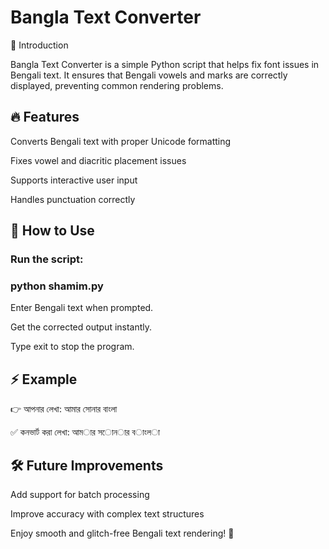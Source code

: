 # Bangla Text Converter

📌 Introduction

Bangla Text Converter is a simple Python script that helps fix font issues in Bengali text. It ensures that Bengali vowels and marks are correctly displayed, preventing common rendering problems.

## 🔥 Features

Converts Bengali text with proper Unicode formatting

Fixes vowel and diacritic placement issues

Supports interactive user input

Handles punctuation correctly

## 🚀 How to Use

### Run the script:

### python shamim.py

Enter Bengali text when prompted.

Get the corrected output instantly.

Type exit to stop the program.

## ⚡ Example

👉 আপনার লেখা: আমার সোনার বাংলা

✅ কনভার্ট করা লেখা:  আম◌ার স◌োন◌ার ব◌াংল◌া

## 🛠 Future Improvements

Add support for batch processing

Improve accuracy with complex text structures

Enjoy smooth and glitch-free Bengali text rendering! 🎯

